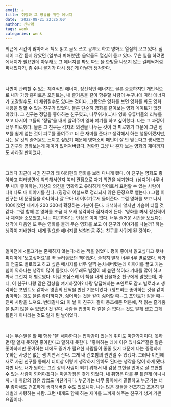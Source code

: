 ```yaml
---
emoji: ☕️
title: 취향과 그 향유를 위한 에너지
date: '2022-08-21 22:25:00'
author: 신나라
tags: wenk
categories: wenk
---
```


최근에 시간이 많아져서 책도 읽고 글도 쓰고 공부도 하고 영화도 열심히 보고 있다. 심지어 그간 듣지 않았던 (일부러 피해왔던) 음악들도 열심히 듣고 있다. 무슨 일을 하려면 에너지가 필요한데 아무래도 그 에너지를 짜도 짜도 물 한방울 나오지 않는 걸레짝처럼 짜내썼다가, 좀 쉬니 물기가 다시 생긴게 아닐까 생각한다.

​

나만이 관리할 수 있는 체력적인 에너지, 정신적인 에너지도 물론 중요하지만 개인적으로 내가 가장 흥미로운 포인트는, 내 즐거움을 같이 향유할 사람이 누구냐에 따라 에너지가 고갈될수도, 더 채워질수도 있다는 점이다. 그동안은 영화를 보면 영화를 봐도 영화 내용을 말할 수 있는 친구가 없었다. 물론 단순히 영화를 같이보는 영화 메이트가 없진 않았다. 그 친구는 정답을 좋아하는 친구였고, 나무위키(...)나 영화 유튜버들의 리뷰를 보고 나서야 그들의 '정답'을 내게 알려주며 영화 얘기를 하고 싶어했다. 나는 그 과정이 너무 피로했다. 물론 그 친구는 각자의 의견을 나누는 것이 더 피로했기 때문에 그런 정보를 쉽게 얻는 것이 피로를 줄여주고 더 큰 재미를 준다고 생각해서 하는 행동이겠지만, 나는 날 것의 즐거움도 느끼고 싶었기 때문에 영화소비 패턴이 잘 안 맞는다고 생각했고 그 친구와 영화보는게 재미가 없어져버렸다. 정확힌 그냥 나 혼자 보는 영화의 재미까지도 사라질 판이었다.

​

그러다 최근에 사귄 친구와 꽤 여러편의 영화를 보러 다니게 됐다. 이 친구는 영화도 좋아하고 여러방면에 박학해서인지 여러 관점으로 자기 의견을 얘기한다. (심지어 너무너무 내가 좋아하는, 자신의 의견을 명확하고 유려하게 언어로서 표현할 수 있는 사람이다!) 나도 내 이야기를 한다. (굉장히 어설프로 정리되지 않은 문장으로 뱉는다.) 그럼 이 친구는 내 문장들을 하나하나 잘 모아 내 이야기로서 들어준다. 그럼 영화를 보고 나서 100이었던 세계가 200 300씩 확장하는 기분이 든다. 내색하지 않지만 가슴이 터질 것 같다. 그럼 함께 본 영화를 조금 더 오래 생각하다 잠자리에 든다. '영화를 봐서 정신력이나 체력을 소모했고, 나는 피곤하다'는 인상은 이미 없다. 너무 즐거운 시간을 보냈다는 생각에 다음엔 또 무슨 영화를 볼까 무슨 영화를 보고 이 친구와 이야기를 나눌까? 하는 생각이 지배한다. 내게 필요한 에너지를 넘칠만큼 주는 친구를 사귀게 된 것이다.

​

얼마전에 <물고기는 존재하지 않는다>라는 책을 읽었다. 평이 좋아서 읽고싶다고 왓챠피디아에 '보고싶어요'를 꾹 눌러놓았던 책이었다. 솔직히 말해 너무너무 별로였다. 작가의 연출도 별로였고 하고 싶은 메시지를 너무 일찍 눈치채버렸는데 이야기를 끌고 가는 힘이 약하다는 생각이 많이 들었다. 아무래도 별점이 꽤 높던 책이라 기대를 많이 하고 봐서 그런지 더 별로였다. 이걸 조심스레 이 책을 내게 선물해준 친구에게 말했는데, 아니, 이 친구! 나랑 같은 감상을 얘기하잖아? 나랑 답답해하는 포인트도 같고 별로라고 생각하는 포인트도 같아서 영혼의 단짝을 만난 기분이었다. (펭드비는 좋아하는 것을 같이 좋아하는 것도 물론 좋아하지만, 싫어하는 것을 같이 싫어할 때--그 포인트가 같을 때-- 진짜 사랑을 느껴요. 변태같나요) 이 날 이 친구가 같이 동조해준 덕분에, 책 읽는 즐거움을 잃지 않을 수 있었던 것 같다. 사람들 입맛이 다 같을 순 없다는 것도 알게 됐고 그게 틀린게 아니라는 것도 알게 된 날이었다.

​

나는 무슨일을 할 때 항상 '잘' 해야한다는 압박감이 있는데 취미도 마찬가지이다. 못하면/잘 알지 못하면 좋아한다고 말하지 못한다. "좋아하는 데에 이유 있나요?"같은 말은 좋아하지만 좋아하는 데에도 증거가 필요한 사람들이 종종 있기 때문에 나는 증명하지 못하는 사랑은 없는 셈 치면서 산다. 그게 내 건조함의 원인일 수 있겠다. 그러나 이번에 새로 사귄 친구를 통해서 더이상 이렇게 생각하지 않아도 된다는 생각을 많이 하게 됐다. 다만 나도 내가 원하는 그런 상의 사람이 되기 위해서 내 감상 표현을 언어로 잘 표현할 수 있는 사람이 되어야겠다는 마음가짐은 갖게 되었다. 내 취향은 다를 뿐 틀린게 아니니까.. 내 취향의 향유 방법도 마찬가지다. 누군가는 너무 좋아해서 골몰하고 누군가는 너무 좋아해도 건조하게 생각해버릴 수도 있으니까. 나는 많은 것들을 건조하고 조용히 얼레벌레 사랑하는 사람. 그런 내게도 함께 하는 재미를 느끼게 해주는 친구가 생겨 기쁜 요즘이다.

